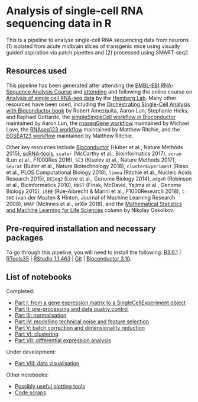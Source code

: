 # Analysis of single-cell RNA sequencing data in R
This is a pipeline to analyse single-cell RNA sequencing data from neurons (1) isolated from acute midbrain slices of transgenic mice using visually guided aspiration via patch pipettes and (2) processed using SMART-seq2.

## Resources used
This pipeline has been generated after attending the [EMBL-EBI RNA-Sequence Analysis Course](https://www.ebi.ac.uk/training/events/2019/rna-sequence-analysis) and [attending](https://training.csx.cam.ac.uk/bioinformatics/event/2823386) and following the online course on [Analysis of single cell RNA-seq data](https://github.com/hemberg-lab/scRNA.seq.course) by the [Hemberg Lab](https://www.sanger.ac.uk/science/groups/hemberg-group). Many other resources have been used, including the [Orchestrating Single-Cell Analysis with Bioconductor book](https://bioconductor.org/books/release/OSCA/) by Robert Amezquita, Aaron Lun, Stephanie Hicks, and Raphael Gottardo, the [simpleSingleCell workflow in Bioconductor](https://bioconductor.org/packages/3.9/workflows/html/simpleSingleCell.html) maintained by Aaron Lun, the [rnaseqGene workflow](https://bioconductor.org/packages/3.10/workflows/html/rnaseqGene.html) maintained by Michael Love, the [RNAseq123 workflow](https://bioconductor.org/packages/3.10/workflows/html/RNAseq123.html) maintained by Matthew Ritchie, and the [EGSEA123 workflow](https://bioconductor.org/packages/3.10/workflows/html/EGSEA123.html) maintained by Matthew Ritchie.

Other key resources include [Bioconductor](http://www.bioconductor.org/) (Huber et al., Nature Methods 2015), [scRNA-tools](https://www.scrna-tools.org/), `scater` (McCarthy et al., Bioinformatics 2017), `scran` (Lun et al., F1000Res 2016), `SC3` (Kiselev et al., Nature Methods 2017), `Seurat` (Butler et al., Nature Biotechnology 2018), `clusterExperiment` (Risso et al., PLOS Computational Biology 2018), `limma` (Ritchie et al., Nucleic Acids Research 2015), `DESeq2` (Love et al., Genome Biology 2014), `edgeR` (Robinson et al., Bioinformatics 2010), `MAST` (Finak, McDavid, Yajima et al., Genome Biology 2015), `iSEE` (Rue-Albrecht & Marini et al., F1000Research 2018), `t-SNE` (van der Maaten & Hinton, Journal of Machine Learning Research 2008), `UMAP` (McInnes et al., arXiv 2018), and the [Mathematical Statistics and Machine Learning for Life Sciences](https://towardsdatascience.com/tagged/stats-ml-life-sciences) column by Nikolay Oskolkov.

## Pre-required installation and necessary packages
To go through this pipeline, you will need to install the following: [R3.6.1](https://cran.r-project.org/) | [RTools35](https://cran.r-project.org/bin/windows/Rtools/) | [RStudio 1.1.463](https://www.rstudio.com/products/rstudio/download/) | [Git](https://git-scm.com/) | [Bioconductor 3.10](https://www.bioconductor.org/install/).

## List of notebooks
Completed:
* [Part I: from a gene expression matrix to a SingleCellExperiment object](https://github.com/opavon/PAG_scRNAseq_analysis/blob/master/PAG_scRNAseq_analysis_Part1.Rmd)
* [Part II: pre-processing and data quality control](https://github.com/opavon/PAG_scRNAseq_analysis/blob/master/PAG_scRNAseq_analysis_Part2.Rmd)
* [Part III: normalisation](https://github.com/opavon/PAG_scRNAseq_analysis/blob/master/PAG_scRNAseq_analysis_Part3.Rmd)
* [Part IV: modelling technical noise and feature selection](https://github.com/opavon/PAG_scRNAseq_analysis/blob/master/PAG_scRNAseq_analysis_Part4.Rmd)
* [Part V: batch correction and dimensionality reduction](https://github.com/opavon/PAG_scRNAseq_analysis/blob/master/PAG_scRNAseq_analysis_Part5.Rmd)
* [Part VI: clustering](https://github.com/opavon/PAG_scRNAseq_analysis/blob/master/PAG_scRNAseq_analysis_Part6.Rmd)
* [Part VII: differential expression analysis](https://github.com/opavon/PAG_scRNAseq_analysis/blob/master/PAG_scRNAseq_analysis_Part7.Rmd)

Under development:
* [Part VIII: data visualisation](https://github.com/opavon/PAG_scRNAseq_analysis/blob/master/PAG_scRNAseq_analysis_Part8.Rmd)

Other notebooks:
* [Possibly useful plotting tools](https://github.com/opavon/PAG_scRNAseq_analysis/blob/master/PAG_scRNAseq_analysis_PlottingDevel.Rmd)
* [Code scraps](https://github.com/opavon/PAG_scRNAseq_analysis/blob/master/PAG_scRNAseq_analysis_scraps.Rmd)
